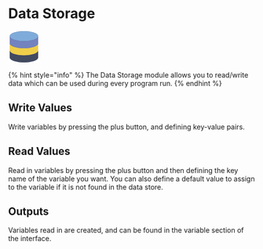 # Data Storage

![Save and Load variables for future use.  ](../../.gitbook/assets/datastore%20%281%29.png)

{% hint style="info" %}
The Data Storage module allows you to read/write data which can be used during every program run.
{% endhint %}

## Write Values

Write variables by pressing the plus button, and defining key-value pairs.

## Read Values

Read in variables by pressing the plus button and then defining the key name of the variable you want. You can also define a default value to assign to the variable if it is not found in the data store.

## Outputs

Variables read in are created, and can be found in the variable section of the interface.


